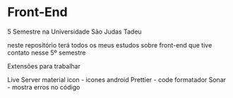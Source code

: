 # Front-End
5 Semestre na Universidade São Judas Tadeu

neste repositório terá todos os meus estudos sobre front-end que tive contato nesse 5º semestre 





































Extensões para trabalhar

Live Server
material icon - icones android
Prettier - code formatador
Sonar - mostra erros no código
